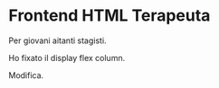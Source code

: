 # Frontend HTML Terapeuta

Per giovani aitanti stagisti.

Ho fixato il display flex column.

Modifica.
